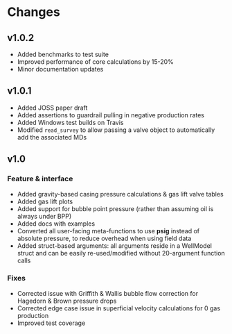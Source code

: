# Changes

## v1.0.2
- Added benchmarks to test suite
- Improved performance of core calculations by 15-20%
- Minor documentation updates

## v1.0.1
- Added JOSS paper draft
- Added assertions to guardrail pulling in negative production rates
- Added Windows test builds on Travis
- Modified `read_survey` to allow passing a valve object to automatically add the associated MDs

## v1.0

### Feature & interface
- Added gravity-based casing pressure calculations & gas lift valve tables
- Added gas lift plots
- Added support for bubble point pressure (rather than assuming oil is always under BPP)
- Added docs with examples
- Converted all user-facing meta-functions to use **psig** instead of absolute pressure, to reduce overhead when using field data
- Added struct-based arguments: all arguments reside in a WellModel struct and can be easily re-used/modified without 20-argument function calls

### Fixes
- Corrected issue with Griffith & Wallis bubble flow correction for Hagedorn & Brown pressure drops
- Corrected edge case issue in superficial velocity calculations for 0 gas production
- Improved test coverage
